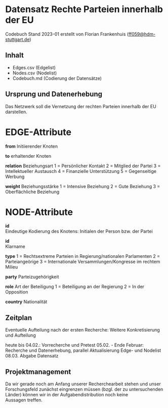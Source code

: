 # Datensatz Rechte Parteien innerhalb der EU #
Codebuch Stand 2023-01
erstellt von Florian Frankenhuis (ff059@hdm-stuttgart.de)

## Inhalt
- Edges.csv (Edgelist)
- Nodes.csv (Nodelist)
- Codebuch.md (Codierung der Datensätze)

## Ursprung und Datenerhebung

Das Netzwerk soll die Vernetzung der rechten Parteien innerhalb der EU darstellen.



# EDGE-Attribute

**from**
Initiierender Knoten


**to**
erhaltender Knoten

**relation**
Beziehungsart 
1 = Persönlicher Kontakt
2 = Mitglied der Partei
3 = Intellektueller Austausch
4 = Finanzielle Unterstützung
5 = Gegenseitige Werbung

**weight**
Beziehungsstärke
1 = Intensive Beziehung
2 = Gute Beziehung
3 = Oberflächliche Beziehung


# NODE-Attribute  
  
**id**  
Eindeutige Kodierung des Knotens: Initialen der Person bzw. der Partei

**id**  
Klarname

**type** 
1 = Rechtsextreme Parteien in Regierung/nationalen Parlamenten
2 = Parteiangeörige
3 = Internationale Versammlungen/Kongresse im rechtem Milieu

**party** 
Parteizugehörigkeit

**role** 
Art der Beteiligung
1 = Beteiligung an der Regierung
2 = In der Opposition

**country** 
Nationalität
##


## Zeitplan
Eventuelle Aufteilung nach der ersten Recherche: Weitere Konkretisierung und Aufteilung

heute bis 04.02.: Vorrecherche und Pretest
05.02. - Ende Februar: Recherche und Datenerhebung, parallel Aktualisierung Edge- und Nodelist
08.03. Abgabe Datensatz

## Projektmanagement
Da wir gerade noch am Anfang unserer Recherchearbeit stehen und unser Forschungsfeld zunächst eingrenzen müssen (bzgl. der zu untersuchenden Länder) können wir in der Aufgabendistribution noch keine Aussagen treffen.

